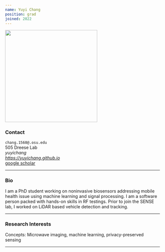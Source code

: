 ```yaml
---
name: Yuyi Chang
position: grad
joined: 2022
---
```


<img width="300" src="https://yuyichang.github.io/images/yuyi.jpg" data-action="zoom">

### Contact

<i class="fa fa-envelope-o"></i>  `chang.1560@.osu.edu`<br>
<i class="fa fa-building"></i> 505 Dreese Lab <br>
<i class="fa fa-github">yuyichang</i> <br>
<i class="fa fa-info-circle">https://yuyichang.github.io</i> <br>
<i class="fa fa-bar-chart"></i> [google scholar](https://scholar.google.com/citations?user=IrCVRo4AAAAJ) <br>

<hr>

### Bio

I am a PhD student working on noninvasive biosensors addressing mobile health issue using machine learning and signal processing. I am a software person packed with hands-on skills in RF testings. Prior to join the SENSE lab, I worked on LiDAR based vehicle detection and tracking. 

<hr>

### Research Interests

Concepts: Microwave imaging, machine learning, privacy-preserved sensing

<hr>
